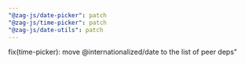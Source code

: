 ```yaml
---
"@zag-js/date-picker": patch
"@zag-js/time-picker": patch
"@zag-js/date-utils": patch
---
```


fix(time-picker): move @internationalized/date to the list of peer deps"
